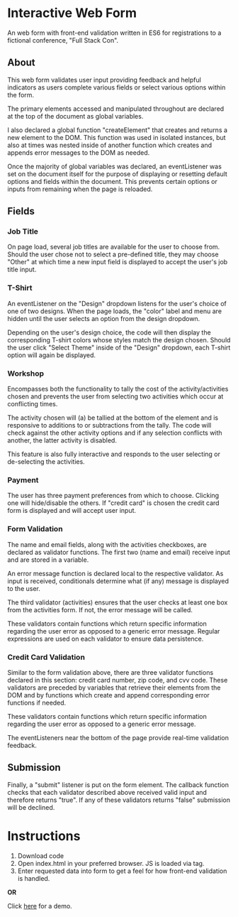 # Interactive Web Form

An web form with front-end validation written in ES6 for registrations to a fictional conference, "Full Stack Con".  

## About

This web form validates user input providing feedback and helpful indicators as users complete various fields or select various options within the form.

The primary elements accessed and manipulated throughout are declared at the top of the document as global variables.

I also declared a global function "createElement" that creates and returns a new element to the DOM. This function was used in isolated instances, but also at times was nested inside of another function which creates and appends error messages to the DOM as needed.

Once the majority of global variables was declared, an eventListener was set on the document itself for the purpose of displaying or resetting default options and fields within the document. This prevents certain options or inputs from remaining when the page is reloaded.

## Fields 

### Job Title

On page load, several job titles are available for the user to choose from. Should the user chose not to select a pre-defined title, they may choose "Other" at which time a new input field is displayed to accept the user's job title input.

### T-Shirt

An eventListener on the "Design" dropdown listens for the user's choice of one of two designs. When the page loads, the "color" label and menu are hidden until the user selects an option from the design dropdown.

Depending on the user's design choice, the code will then display the corresponding T-shirt colors whose styles match the design chosen. Should the user click "Select Theme" inside of the "Design" dropdown, each T-shirt option will again be displayed.

### Workshop

Encompasses both the functionality to tally the cost of the activity/activities chosen and prevents the user from selecting two activities which occur at conflicting times. 

The activity chosen will (a) be tallied at the bottom of the element and is responsive to additions to or subtractions from the tally. The code will check against the other activity options and if any selection conflicts with another, the latter activity is disabled. 

This feature is also fully interactive and responds to the user selecting or de-selecting the activities.

### Payment

The user has three payment preferences from which to choose. Clicking one will hide/disable the others. If "credit card" is chosen the credit card form is displayed and will accept user input.

### Form Validation

The name and email fields, along with the activities checkboxes, are declared as validator functions. The first two (name and email) receive input and are stored in a variable. 

An error message function is declared local to the respective validator. As input is received, conditionals determine what (if any) message is displayed to the user. 

The third validator (activities) ensures that the user checks at least one box from the activities form. If not, the error message will be called.

These validators contain functions which return specific information regarding the user error as opposed to a generic error message. Regular expressions are used on each validator to ensure data persistence. 

### Credit Card Validation

Similar to the form validation above, there are three validator functions declared in this section: credit card number, zip code, and cvv code. These validators are preceded by variables that retrieve their elements from the DOM and by functions which create and append corresponding error functions if needed.

These validators contain functions which return specific information regarding the user error as opposed to a generic error message.

The eventListeners near the bottom of the page provide real-time validation feedback. 

## Submission

Finally, a "submit" listener is put on the form element. The callback function checks that each validator described above received valid input and therefore returns "true". If any of these validators returns "false" submission will be declined.

# Instructions
1. Download code
2. Open index.html in your preferred browser. JS is loaded via <scipt> tag.
3. Enter requested data into form to get a feel for how front-end validation is handled.
 
**OR**
  
Click [here](https://sethlewis93.github.io/Interactive-Web-Form/) for a demo.
